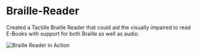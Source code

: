 # Braille-Reader
Created a Tactille Braille Reader that could aid the visually impaired to read E-Books with support for both Braille as well as audio.

![Braille Reader in Action](https://giphy.com/gifs/ZZasDSfQBK1knsdxNC/html5)
